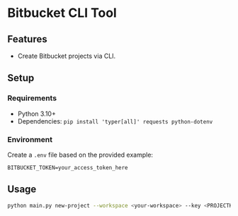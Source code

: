 # Bitbucket CLI Tool

## Features
- Create Bitbucket projects via CLI.

## Setup

### Requirements
- Python 3.10+
- Dependencies: `pip install 'typer[all]' requests python-dotenv`

### Environment
Create a `.env` file based on the provided example:

```
BITBUCKET_TOKEN=your_access_token_here
```

## Usage

```bash
python main.py new-project --workspace <your-workspace> --key <PROJECTKEY> --name "My Project"
```
